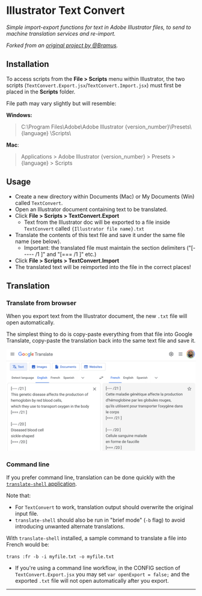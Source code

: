# Illustrator Text Convert
*Simple import-export functions for text in Adobe Illustrator files, to send to machine translation services and re-import.*

*Forked from an [original project by @Bramus](https://github.com/bramus/PS_BRAMUS.TextConvert).*

## Installation

To access scripts from the **File > Scripts** menu within Illustrator, the two scripts (`TextConvert.Export.jsx`/`TextConvert.Import.jsx`) must first be placed in the **Scripts** folder.

File path may vary slightly but will resemble:

**Windows:**

> C:\Program Files\Adobe\Adobe Illustrator {version_number}\Presets\ {language} \Scripts\

**Mac**:

> Applications > Adobe Illustrator {version_number} > Presets > {language} > Scripts

## Usage

* Create a new directory within Documents (Mac) or My Documents (Win) called `TextConvert`.
* Open an Illustrator document containing text to be translated.
* Click **File > Scripts > TextConvert.Export**
    * Text from the Illustrator doc will be exported to a file inside `TextConvert` called `{Illustrator file name}.txt`
* Translate the contents of this text file and save it under the same file name (see below).    
    * Important: the translated file must maintain the section delimiters ("[----- /1 ]" and "[=== /1 ]" etc.)
* Click **File > Scripts > TextConvert.Import**
* The translated text will be reimported into the file in the correct places!


## Translation
### Translate from browser
When you export text from the Illustrator document, the new `.txt` file will open automatically.

The simplest thing to do is copy-paste everything from that file into Google Translate, copy-paste the translation back into the same text file and save it.

![Google Translate](image/GoogleTranslate.png)
### Command line
If you prefer command line, translation can be done quickly with the [`translate-shell` application](https://github.com/soimort/translate-shell).

Note that:

* For `TextConvert` to work, translation output should overwrite the original input file. 
* `translate-shell` should also be run in "brief mode" (`-b` flag) to avoid introducing unwanted alternate translations.

With `translate-shell` installed, a sample command to translate a file into French would be:

`trans :fr -b -i myfile.txt -o myfile.txt`

* If you're using a command line workflow, in the CONFIG section of `TextConvert.Export.jsx` you may set `var openExport = false;` and the exported `.txt` file will not open automatically after you export.

---
